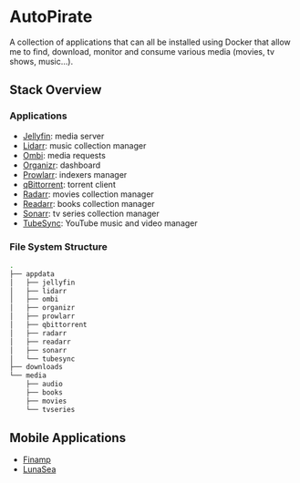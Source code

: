 # AutoPirate
A collection of applications that can all be installed using Docker that allow me to find, download, monitor and consume various media (movies, tv shows, music...).

## Stack Overview

### Applications
* [Jellyfin](appdata/jellyfin): media server
* [Lidarr](appdata/lidarr): music collection manager
* [Ombi](appdata/ombi): media requests
* [Organizr](appdata/organizr): dashboard
* [Prowlarr](appdata/prowlarr): indexers manager
* [qBittorrent](appdata/qbittorrent): torrent client
* [Radarr](appdata/radarr): movies collection manager
* [Readarr](appdata/readarr): books collection manager
* [Sonarr](appdata/sonarr): tv series collection manager
* [TubeSync](appdata/tubesync): YouTube music and video manager

### File System Structure
```bash
.
├── appdata
│   ├── jellyfin
│   ├── lidarr
│   ├── ombi
│   ├── organizr
│   ├── prowlarr
│   ├── qbittorrent
│   ├── radarr
│   ├── readarr
│   ├── sonarr
│   └── tubesync
├── downloads
└── media
    ├── audio
    ├── books
    ├── movies
    └── tvseries
```

## Mobile Applications
* [Finamp](https://github.com/jmshrv/finamp)
* [LunaSea](https://github.com/JagandeepBrar/LunaSea)
